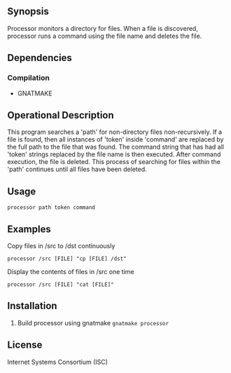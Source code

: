 ## Synopsis

Processor monitors a directory for files. When a 
file is discovered, processor runs a command using the
file name and deletes the file.

## Dependencies

### Compilation

* GNATMAKE

## Operational Description

This program searches a 'path' for non-directory
files non-recursively. If a file is found, then
all instances of 'token' inside 'command' are
replaced by the full path to the file that was found.
The command string that has had all 'token' strings
replaced by the file name is then executed.
After command execution, the file is deleted.
This process of searching for files within the 'path'
continues until all files have been deleted.

## Usage

`processor path token command`

## Examples

Copy files in /src to /dst continuously

`processor /src [FILE] "cp [FILE] /dst"`

Display the contents of files in /src one time

`processor /src [FILE] "cat [FILE]"`

## Installation

1. Build processor using gnatmake `gnatmake processor`

## License

Internet Systems Consortium (ISC)

